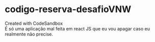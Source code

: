 # codigo-reserva-desafioVNW
Created with CodeSandbox <br/>
É só uma aplicação mal feita em react JS que eu vou apagar caso eu realmente não precise.
 <br/>
 

